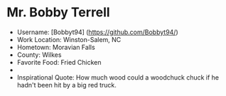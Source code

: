 # Mr. Bobby Terrell

* Username: [Bobbyt94] (https://github.com/Bobbyt94/)
* Work Location: Winston-Salem, NC
* Hometown: Moravian Falls
* County: Wilkes
* Favorite Food:  Fried Chicken
* 
* Inspirational Quote:  How much wood could a woodchuck chuck if he hadn't been hit by a big red truck.
